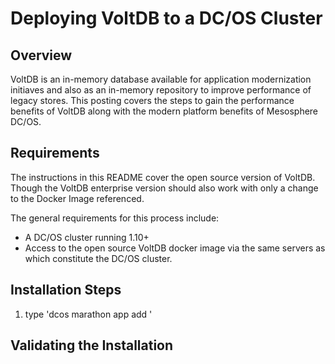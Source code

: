 # Deploying VoltDB to a DC/OS Cluster

## Overview
VoltDB is an in-memory database available for application modernization initiaves and also as an in-memory repository to improve performance of legacy stores.  This posting covers the steps to gain the performance benefits of VoltDB along with the modern platform benefits of Mesosphere DC/OS.
 

## Requirements
The instructions in this README cover the open source version of VoltDB.  Though the VoltDB enterprise version should also work with only a change to the Docker Image referenced.

The general requirements for this process include:
* A DC/OS cluster running 1.10+
* Access to the open source VoltDB docker image via the same servers as which constitute the DC/OS cluster.

## Installation Steps
1. type 'dcos marathon app add '
## Validating the Installation